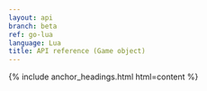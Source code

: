 ```yaml
---
layout: api
branch: beta
ref: go-lua
language: Lua
title: API reference (Game object)
---
```

{% include anchor_headings.html html=content %}